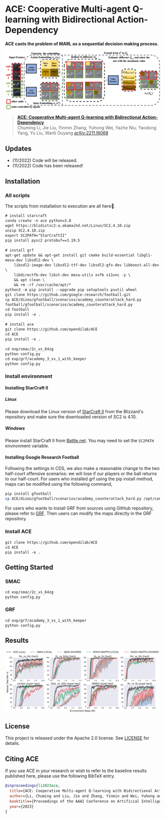 # ACE: Cooperative Multi-agent Q-learning with Bidirectional Action-Dependency

**ACE casts the problem of MARL as a sequential decision making process.**

![](img/ACE.png)

> [**ACE: Cooperative Multi-agent Q-learning with Bidirectional Action-Dependency**](https://arxiv.org/abs/2211.16068)               
> Chuming Li, Jie Liu, Yinmin Zhang, Yuhong Wei, Yazhe Niu, Yaodong Yang, Yu Liu, Wanli Ouyang
> *[arXiv:2211.16068](https://arxiv.org/abs/2211.16068)* 

## Updates

- (11/2022) Code will be released.
- (11/2022) Code has been released!

## Installation

### All scripts

The scripts from installation to execution are all here👏.

```
# install starcraft
conda create -n ace python=3.8
wget https://blzdistsc2-a.akamaihd.net/Linux/SC2.4.10.zip
unzip SC2.4.10.zip
export SC2PATH="StarCraftII"
pip install pysc2 protobuf==3.19.5

# install grf
apt-get update && apt-get install git cmake build-essential libgl1-mesa-dev libsdl2-dev \
    libsdl2-image-dev libsdl2-ttf-dev libsdl2-gfx-dev libboost-all-dev \
    libdirectfb-dev libst-dev mesa-utils xvfb x11vnc -y \
    && apt clean \
    && rm -rf /var/cache/apt/*
python3 -m pip install --upgrade pip setuptools psutil wheel
git clone https://github.com/google-research/football.git
cp ACE/dizoo/gfootball/scenarios/academy_counterattack_hard.py football/gfootball/scenarios/academy_counterattack_hard.py
cd football
pip install -e .

# install ace
git clone https://github.com/opendilab/ACE
cd ACE
pip install -e .

cd exp/smac/2c_vs_64zg
python config.py
cd exp/grf/academy_3_vs_1_with_keeper
python config.py
```

### Install environment

#### Installing StarCraft II

##### Linux

Please download the Linux version of [StarCraft II](https://blzdistsc2-a.akamaihd.net/Linux/SC2.4.10.zip) from the Blizzard's repository and make sure the downloaded version of SC2 is 4.10.

##### Windows

Please install StarCraft II from [Battle.net](https://battle.net/).  You may need to set the `SC2PATH` environment variable.

#### Installing Google Research Football

Following the settings in CDS, we also make a reasonable change to the two half-court offensive scenarios: we will lose if our players or the ball returns to our half-court. For users who installed grf using the pip install method, maps can be modified using the following command,

```bash
pip install gfootball
cp ACE/dizoo/gfootball/scenarios/academy_counterattack_hard.py /opt/conda/lib/python3.8/site-packages/gfootball/scenarios/academy_counterattack_hard.py
```

For users who wants to install GRF from sources using GitHub repository, please refer to [GRF](https://github.com/google-research/football). Then users can modify the maps directly in the GRF repository.

### Install ACE

```
git clone https://github.com/opendilab/ACE
cd ACE
pip install -e .
```

## Getting Started

### SMAC

```
cd exp/smac/2c_vs_64zg
python config.py
```

### GRF

```
cd exp/grf/academy_3_vs_1_with_keeper
python config.py
```

## Results

![](img/Results.png)

## License

This project is released under the Apache 2.0 license. See [LICENSE](LICENSE) for details.

## Citing ACE
If you use ACE in your research or wish to refer to the baseline results published here, please use the following BibTeX entry.

```BibTeX
@inproceedings{li2023ace,
  title={ACE: Cooperative Multi-agent Q-learning with Bidirectional Action-Dependency},
  author={Li, Chuming and Liu, Jie and Zhang, Yinmin and Wei, Yuhong and Niu, Yazhe and Yang, Yaodong and Liu, Yu and Ouyang, Wanli},
  booktitle={Proceedings of the AAAI Conference on Artificial Intelligence},
  year={2023}
}
```